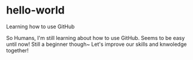 # hello-world
Learning how to use GitHub

So Humans, I'm still learning about how to use GitHub. Seems to be easy until now! 
Still a beginner though~ Let's improve our skills and knwoledge together!
